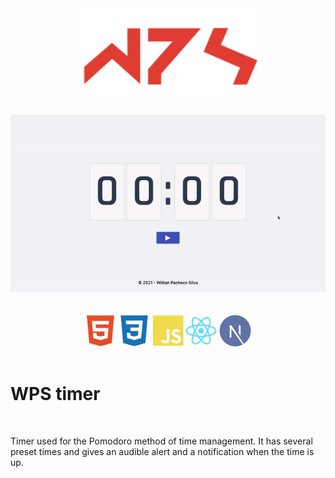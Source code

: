 <div align="center">
    <img height="150em" src="./public/wps.svg"/>
    <br/>
</div>

<div align="center">
    <br/>
    <img src="./public/wpstimer.gif"/>
    <br>
</div>
<br/>

<div align="center">
    <br/>
    <img height="50px" src="./public/languages/html.svg"/>
    <img height="50px" src="./public/languages/css.svg"/>
    <img height="50px" src="./public/languages/javascript.svg"/>
    <img height="50px" src="./public/languages/reactjs.svg"/>
    <img height="50px" src="./public/languages/nextjs.svg"/>
</div>

<br/>

# WPS timer

<br/>

Timer used for the Pomodoro method of time management. It has several preset times and gives an audible alert and a notification when the time is up.
